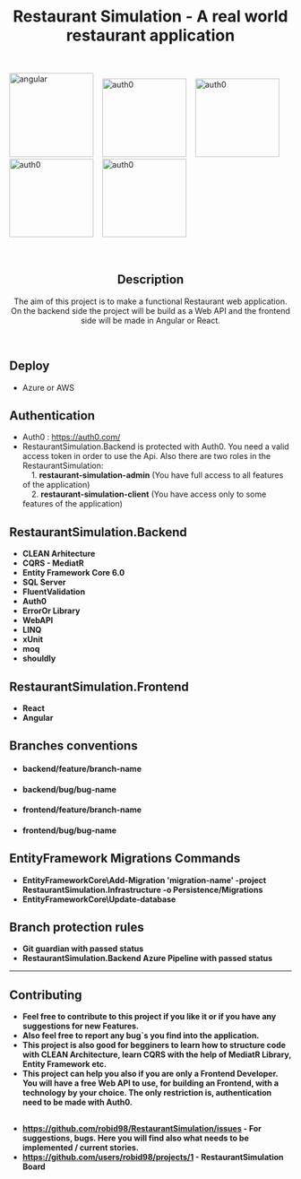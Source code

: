 <h1 align="center">Restaurant Simulation - A real world restaurant application</h1>

<br>

<img src="https://user-images.githubusercontent.com/89996135/192704213-81735e23-98ed-4373-a7d7-89dce6c9b575.png" alt="angular" width="150" height="150"/> &nbsp;&nbsp;
<img src="https://uploads-ssl.webflow.com/61566192da988c377f1ac06c/616dfac0a533fe024d89e327_60dbd7237742ba750d49cf35_icon-auth0-marketplace.svg" alt="auth0"  width="150" height="140"/> &nbsp;&nbsp;
<img src="https://neosmart.net/blog/wp-content/uploads/2019/06/dot-NET-Core.png" alt="auth0" width="150" height="140"/> &nbsp;&nbsp;
<img src="https://seeklogo.com/images/M/microsoft-sql-server-logo-96AF49E2B3-seeklogo.com.png" alt="auth0" width="150" height="140"/> &nbsp;&nbsp;
<img src="https://upload.wikimedia.org/wikipedia/commons/thumb/a/a7/React-icon.svg/2300px-React-icon.svg.png" alt="auth0" width="150" height="140"/> &nbsp;&nbsp;

<br>

<div align="center">

## Description
The aim of this project is to make a functional Restaurant web application.
On the backend side the project will be build as a Web API and the frontend side will be made in Angular or React.

</div>

<br>

## Deploy
- Azure or AWS

## Authentication
- Auth0 : https://auth0.com/ <br>
- RestaurantSimulation.Backend is protected with Auth0. You need a valid access token in order to use the Api. Also there are two roles in the RestaurantSimulation:<br>
&nbsp;&nbsp;&nbsp;  1.  <b>restaurant-simulation-admin</b>  (You have full access to all features of the application) <br>
&nbsp;&nbsp;&nbsp;  2.  <b>restaurant-simulation-client</b> (You have access only to some features of the application)

## RestaurantSimulation.Backend

- <b>CLEAN Arhitecture</br>
- <b>CQRS - MediatR</br>
- <b>Entity Framework Core 6.0</br>
- <b>SQL Server</br>
- <b>FluentValidation</br>
- <b>Auth0</br>
- <b>ErrorOr Library</br>
- <b>WebAPI</br>
- <b>LINQ</br>
- <b>xUnit</br>
- <b>moq</br>
- <b>shouldly</br>

## RestaurantSimulation.Frontend

- <b>React</br>
- <b>Angular</br>

## Branches conventions

- <h4>backend/feature/branch-name</h4>
- <h4>backend/bug/bug-name</h4>
- <h4>frontend/feature/branch-name</h4>
- <h4>frontend/bug/bug-name</h4>

## EntityFramework Migrations Commands

- EntityFrameworkCore\Add-Migration 'migration-name' -project RestaurantSimulation.Infrastructure -o Persistence/Migrations
- EntityFrameworkCore\Update-database

## Branch protection rules

- Git guardian with passed status
- RestaurantSimulation.Backend Azure Pipeline with passed status

<hr>

## Contributing

- Feel free to contribute to this project if you like it or if you have any suggestions for new Features.
- Also feel free to report any bug`s you find into the application.
- This project is also good for begginers to learn how to structure code with CLEAN Architecture, learn CQRS with the help of MediatR Library, Entity Framework etc.
- This project can help you also if you are only a Frontend Developer. You will have a free Web API to use, for building an Frontend, with a technology by your choice. The only restriction is, authentication need to be made with <b>Auth0</b>.

## 

- https://github.com/robid98/RestaurantSimulation/issues - For suggestions, bugs. Here you will find also what needs to be implemented / current stories.
- https://github.com/users/robid98/projects/1 - RestaurantSimulation Board
